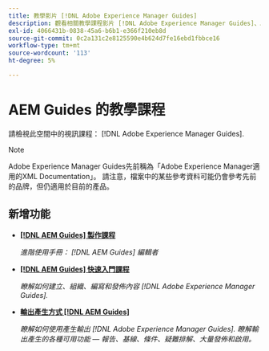```yaml
---
title: 教學影片 [!DNL Adobe Experience Manager Guides]
description: 觀看相關教學課程影片 [!DNL Adobe Experience Manager Guides]、AEM XML附加元件、AEM XML外掛程式、AEM DoX和AEM Dox。
exl-id: 4066431b-0838-45a6-b6b1-e366f210eb8d
source-git-commit: 0c2a131c2e8125590e4b624d7fe16ebd1fbbce16
workflow-type: tm+mt
source-wordcount: '113'
ht-degree: 5%

---
```


# AEM Guides 的教學課程

請檢視此空間中的視訊課程： [!DNL Adobe Experience Manager Guides].

>[!NOTE]
> 
> Adobe Experience Manager Guides先前稱為「Adobe Experience Manager適用的XML Documentation」。 請注意，檔案中的某些參考資料可能仍會參考先前的品牌，但仍適用於目前的產品。

## 新增功能

* **[[!DNL AEM Guides] 製作課程](course-3/overview.md)**

  *進階使用手冊： [!DNL AEM Guides] 編輯者*

* **[[!DNL AEM Guides] 快速入門課程](course-1/overview.md)**

  *瞭解如何建立、組織、編寫和發佈內容 [!DNL Adobe Experience Manager Guides].*

* **[輸出產生方式 [!DNL AEM Guides]](course-2/overview.md)**

  *瞭解如何使用產生輸出 [!DNL Adobe Experience Manager Guides]. 瞭解輸出產生的各種可用功能 — 報告、基線、條件、疑難排解、大量發佈和啟用。*
